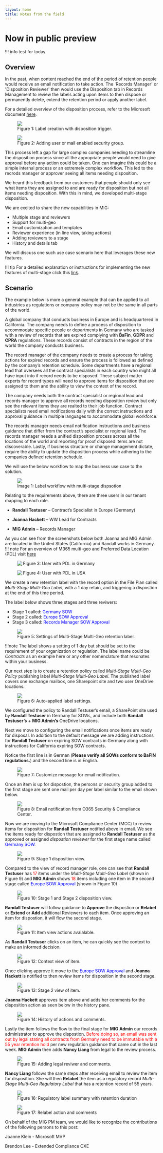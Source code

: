 ```yaml
---
layout: home
title: Notes from the field
---
```



# Now in public preview

!!! info
    test for today

## Overview    
In the past, when content reached the end of the period of retention people would receive an email notification to take action. The 'Records Manager' or 'Disposition Reviewer' then would use the Disposition tab in Records Management to review the labels acting upon items to then dispose or permanently delete, extend the retention period or apply another label. 

For a detailed overview of the disposition process, refer to the Microsoft document [here](https://docs.microsoft.com/en-us/microsoft-365/compliance/disposition?view=o365-worldwide).

<figure>
    <img src="../img/ms1.png"/> 
    <figcaption>Figure 1: Label creation with disposition trigger.</figcaption>
</figure>

<figure>
    <img src="../img/ms2.png"/> 
    <figcaption>Figure 2: Adding user or mail enabled security group.</figcaption>
</figure>


This process left a gap for large complex companies needing to streamline the disposition process since all the appropriate people would need to give approval before any action could be taken. One can imagine this could be a simple internal process or an extremely complex workflow. This led to the recrods manager or approver seeing all items needing disposition.

We heard this feedback from our customers that people should only see what items they are assigned to and are ready for disposition but not all items needing disposition. With this in mind, we developed multi-stage disposition.

We are excited to share the new capabilities in MIG:

*	Multiple stage and reviewers
*	Support for multi-geo
*	Email customization and templates
*	Reviewer experience (in line view, taking actions)
*	Adding reviewers to a stage
*	History and details tab

We will discuss one such use case scenario here that leverages these new features. 

!!! tip
    For a detailed explanation or instructions for implementing the new features of multi-stage click this  [link](https://techcommunity.microsoft.com/t5/security-compliance-identity/end-user-training-for-retention-labels-in-m365-how-to-accelerate/ba-p/1750861).

## Scenario 

The example below is more a general example that can be applied to all industries as regulations or company policy may not be the same in all parts of the world.

A global company that conducts business in Europe and is headquartered in California. The company needs to define a process of disposition to accommodate specific people or departments in Germany who are tasked with a review of records that are expired complying with **BaFin**, **GDPR** and **CPRA** regulations. These records consist of contracts in the region of the world the company conducts business. 

The record manager of the company needs to create a process for taking actions for expired records and ensure the process is followed as defined by the company’s retention schedule. Some departments have a regional lead that oversees all the contract specialists in each country who might all have input into if record needs to be disposed. These subject matter experts for record types will need to approve items for disposition that are assigned to them and the ability to view the context of the record. 

The company needs both the contract specialist or regional lead and records manager to approve all records needing disposition review but only see the relevant items they are realted to their job function. Contract specialists need email notifications daily with the correct instructions and approval guidance in multiple languages to accommodate global workforce. 

The records manager needs email notification instructions and business guidance that differ from the contract’s specialist or regional lead. The records manager needs a unified disposition process across all the locations of the world and reporting for proof disposed items are not discoverable. Lastly, if business structure or change management dictate, require the ability to update the disposition process while adhering to the companies defined retention schedule.

We will use the below workflow to map the business use case to the solution.

<figure>
    <img src="../../img/image1.PNG"/> 
    <figcaption>Image 1: Label workflow with multi-stage dispsotion</figcaption>
</figure>


Relating to the requirements above, there are three users in our tenant mapping to each role.

- **Randall Testuser** – Contract’s Specialist in Europe (Germany)

- **Joanna Hackett** – WW Lead for Contracts

- **MIG Admin** – Records Manager

As you can see from the screenshots below both Joanna and MIG Admin are located in the United States (California) and Randall works in Germany.
!!! note
    For an overview of M365 multi-geo and Preferred Data Location (PDL) visit [here](https://docs.microsoft.com/en-us/microsoft-365/enterprise/microsoft-365-multi-geo?view=o365-worldwide)


<figure>
    <img src="../img/ms3.png" align="left"/> 
    <figcaption>Figure 3: User with PDL in Germany</figcaption>
</figure>

<figure>
    <img src="../img/ms4.png" align="left"/> 
    <figcaption>Figure 4: User with PDL in USA</figcaption>
</figure>

We create a new retention label with the record option in the File Plan called *Multi-Stage Multi-Geo Label*, with a 1 day retain,  and triggering a dispostion at the end of this time period. 

The label below shows three stages and three reviwers: 

- Stage 1 called: <span style="color:blue">Germany SOW</span> 
- Stage 2 called: <span style="color:blue">Europe SOW Approval</span>  
- Stage 3 called: <span style="color:blue">Records Manager SOW Approval</span> 

<figure>
    <img src="../img/ms5.png"/> 
    <figcaption>Figure 5: Settings of Multi-Stage Multi-Geo retention label.</figcaption>
</figure>

!!!note 
    The label shows a setting of 1 day but should be set to the requirement of your organization or regulation. The label name could be *Contracts* as an example here or any other nomenclature that resonates within your business.

Our next step is to create a retention policy called *Multi-Stage Multi-Geo Policy* publishing label *Multi-Stage Multi-Geo Label*. The published label covers one exchange mailbox, one Sharepoint site and two user OneDrive locations.

<figure>
    <img src="../img/ms6.png"/> 
    <figcaption>Figure 6: Auto-applied label settings.</figcaption>
</figure>

We configured the policy to Randall Testuser’s email, a SharePoint site used by **Randall Testuser** in Germany for SOWs, and include both **Randall Testuser’s** + **MIG Admin’s** OneDrive locations.

Next we move to configuring the email notifications once items are ready for disposal. In addition to the default message we are adding instructions for **Randall Testuser** on expiring SOW contracts in Germany along with instructions for California expiring SOW contracts.

Notice the first line is in German (**Please verify all SOWs conform to BaFIN regulations.**) and the second line is in English.

<figure>
    <img src="../img/ms7.png"/> 
    <figcaption>Figure 7: Customize message for email notification.</figcaption>
</figure>

Once an item is up for dispostion, the persons or security group added to the first stage are sent one mail per day per label similar to the email shown below.

<figure>
    <img src="../img/ms8.png"/> 
    <figcaption>Figure 8: Email notification from O365 Security & Compliance Center.</figcaption>
</figure>

Now we are moving to the Microsoft Compliance Center (MCC) to review items for disposition for **Randall Testuser** notified above in email. We see the items ready for dispostion that are assigned to **Randall Testuser** as the approved or assigned *dispostion reviewer* for the first stage name called <span style="color:blue">Germany SOW</span>.

<figure>
    <img src="../img/ms9.png"/> 
    <figcaption>Figure 9: Stage 1 disposition view.</figcaption>
</figure>

Compared to the view of record manager role, one can see that **Randall Testuser** has <span style="color:red">17</span> items under the *Multi-Stage Multi-Geo Label* (shown in Figure 9) and **MIG Admin** shows <span style="color:red">18</span> items including one item in the second stage called <span style="color:blue">Europe SOW Approval</span> (shown in Figure 10).

<figure>
    <img src="../img/ms10.png"/> 
    <figcaption>Figure 10: Stage 1 and Stage 2 disposition view.</figcaption>
</figure>

**Randall Testuser** will follow guidance to **Approve** the dispostion or **Relabel** or **Extend** or **Add** additional Reviewers to each item. Once approving an item for dispostion, it will flow the second stage.

<figure>
    <img src="../img/ms11.png"/> 
    <figcaption>Figure 11: Item view actions avaialable.</figcaption>
</figure>

As **Randall Testuser** clicks on an item, he can quickly see the context to make an informed decision.

<figure>
    <img src="../img/ms12.png"/> 
    <figcaption>Figure 12: Context view of item.</figcaption>
</figure>

Once clicking approve it move to the <span style="color:blue">Europe SOW Approval</span> and **Joanna Hackett** is notified to then review items for disposition in the second stage.

<figure>
    <img src="../img/ms13.png"/> 
    <figcaption>Figure 13: Stage 2 view of item.</figcaption>
</figure>

**Joanna Hackett** approves item above and adds her comments for the disposition action as seen below in the history pane.

<figure>
    <img src="../img/ms14.png"/> 
    <figcaption>Figure 14: History of actions and comments.</figcaption>
</figure>

Lastly the item follows the flow to the final stage for **MIG Admin** our records administrator to approve the dispostion. <span style="color:red">Before doing so, an email was sent out by legal stating all contracts from Germany need to be immutable with a 55 year retention hold</span> per new regulation guidance that came out in the last week. **MIG Admin** then adds **Nancy Liang** from legal to the review process.

<figure>
    <img src="../img/ms15.png"/> 
    <figcaption>Figure 15: Adding legal reviwer and comments.</figcaption>
</figure>

**Nancy Liang** follows the same steps after receiving email to review the item for disposition. She will then **Relabel** the item as a regulatory record *Multi-Stage Multi-Geo Regulatory Label* that has a retention record of 55 years.

<figure>
    <img src="../img/ms16.png"/> 
    <figcaption>Figure 16: Regulatory label summary with retention duration</figcaption>
</figure>

<figure>
    <img src="../img/ms17.png"/> 
    <figcaption>Figure 17: Relabel action and comments</figcaption>
</figure>

On behalf of the MIG PM team, we would like to recognize the contributions of the following persons to this post:

Joanne Klein - Microsoft MVP

Brendon Lee - Extended Compliance CXE